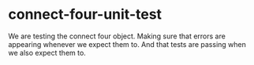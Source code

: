 # connect-four-unit-test

We are testing the connect four object.
Making sure that errors are appearing whenever we expect them to.
And that tests are passing when we also expect them to.
